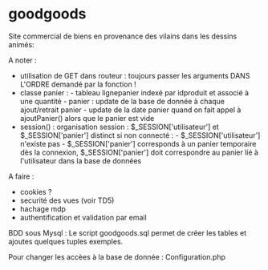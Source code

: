 # goodgoods

Site commercial de biens en provenance des vilains dans les dessins animés:

A noter :
- utilisation de GET dans routeur : toujours passer les arguments DANS L'ORDRE demandé par la fonction !
- classe panier : 
        - tableau lignepanier indexé par idproduit et associé à une quantité
        - panier : update de la base de donnée à chaque ajout/retrait panier
        - update de la date panier quand on fait appel à ajoutPanier() alors que le panier est vide
- session() : 
    organisation session : $_SESSION['utilisateur'] et $_SESSION['panier'] distinct
    si non connecté :
        - $_SESSION['utilisateur'] n'existe pas
        - $_SESSION['panier'] corresponds à un panier temporaire 
    dès la connexion, $_SESSION['panier'] doit correspondre au panier lié à l'utilisateur dans la base de données
    



A faire :
- cookies ?
- securité des vues (voir TD5)
- hachage mdp
- authentification et validation par email

BDD sous Mysql : Le script goodgoods.sql permet de créer les tables et ajoutes quelques tuples exemples.

Pour changer les accèes à la base de donnée : Configuration.php
